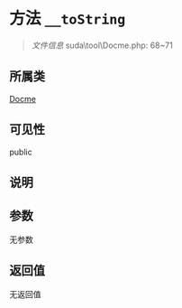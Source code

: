 # 方法 `__toString`

> *文件信息* suda\tool\Docme.php: 68~71

## 所属类 

[Docme](../Docme.md)

## 可见性

 public 

## 说明



## 参数


无参数


## 返回值

无返回值

